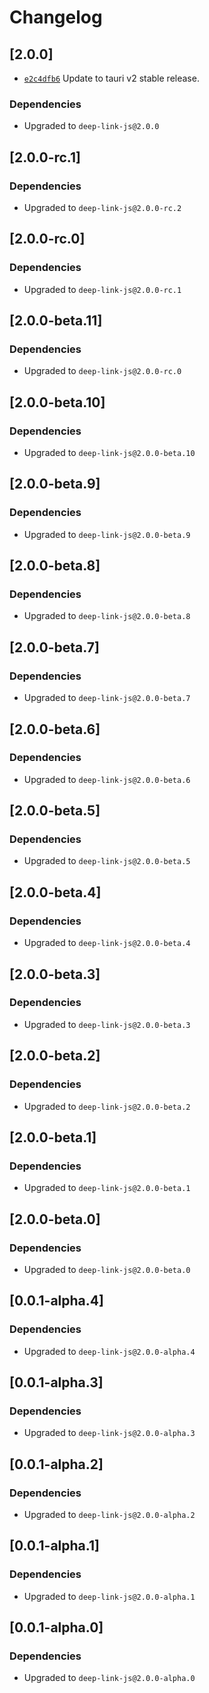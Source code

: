 # Changelog

## \[2.0.0]

-   [`e2c4dfb6`](https://github.com/tauri-apps/plugins-workspace/commit/e2c4dfb6af43e5dd8d9ceba232c315f5febd55c1)
    Update to tauri v2 stable release.

### Dependencies

-   Upgraded to `deep-link-js@2.0.0`

## \[2.0.0-rc.1]

### Dependencies

-   Upgraded to `deep-link-js@2.0.0-rc.2`

## \[2.0.0-rc.0]

### Dependencies

-   Upgraded to `deep-link-js@2.0.0-rc.1`

## \[2.0.0-beta.11]

### Dependencies

-   Upgraded to `deep-link-js@2.0.0-rc.0`

## \[2.0.0-beta.10]

### Dependencies

-   Upgraded to `deep-link-js@2.0.0-beta.10`

## \[2.0.0-beta.9]

### Dependencies

-   Upgraded to `deep-link-js@2.0.0-beta.9`

## \[2.0.0-beta.8]

### Dependencies

-   Upgraded to `deep-link-js@2.0.0-beta.8`

## \[2.0.0-beta.7]

### Dependencies

-   Upgraded to `deep-link-js@2.0.0-beta.7`

## \[2.0.0-beta.6]

### Dependencies

-   Upgraded to `deep-link-js@2.0.0-beta.6`

## \[2.0.0-beta.5]

### Dependencies

-   Upgraded to `deep-link-js@2.0.0-beta.5`

## \[2.0.0-beta.4]

### Dependencies

-   Upgraded to `deep-link-js@2.0.0-beta.4`

## \[2.0.0-beta.3]

### Dependencies

-   Upgraded to `deep-link-js@2.0.0-beta.3`

## \[2.0.0-beta.2]

### Dependencies

-   Upgraded to `deep-link-js@2.0.0-beta.2`

## \[2.0.0-beta.1]

### Dependencies

-   Upgraded to `deep-link-js@2.0.0-beta.1`

## \[2.0.0-beta.0]

### Dependencies

-   Upgraded to `deep-link-js@2.0.0-beta.0`

## \[0.0.1-alpha.4]

### Dependencies

-   Upgraded to `deep-link-js@2.0.0-alpha.4`

## \[0.0.1-alpha.3]

### Dependencies

-   Upgraded to `deep-link-js@2.0.0-alpha.3`

## \[0.0.1-alpha.2]

### Dependencies

-   Upgraded to `deep-link-js@2.0.0-alpha.2`

## \[0.0.1-alpha.1]

### Dependencies

-   Upgraded to `deep-link-js@2.0.0-alpha.1`

## \[0.0.1-alpha.0]

### Dependencies

-   Upgraded to `deep-link-js@2.0.0-alpha.0`
